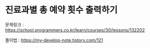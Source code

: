 # 진료과별 총 예약 횟수 출력하기

문제링크 : https://school.programmers.co.kr/learn/courses/30/lessons/132202

풀이법 : https://my-develop-note.tistory.com/121